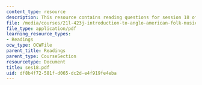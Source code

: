 ```yaml
---
content_type: resource
description: This resource contains reading questions for session 18 of the course.
file: /media/courses/21l-423j-introduction-to-anglo-american-folk-music-fall-2005/df8b4f72581fd065dc2de4f919fe4eba_ses18.pdf
file_type: application/pdf
learning_resource_types:
- Readings
ocw_type: OCWFile
parent_title: Readings
parent_type: CourseSection
resourcetype: Document
title: ses18.pdf
uid: df8b4f72-581f-d065-dc2d-e4f919fe4eba
---
```

